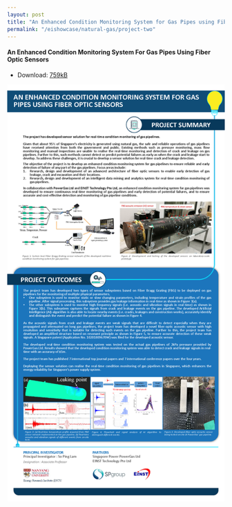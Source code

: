 ```yaml
---
layout: post
title: "An Enhanced Condition Monitoring System for Gas Pipes using Fiber Optic Sensors"
permalink: "/eishowcase/natural-gas/project-two"
---
```

#### An Enhanced Condition Monitoring System For Gas Pipes Using Fiber Optic Sensors
* Download: [759kB](/files/showcase/natural_gas_02.pdf)

![An Enhanced Condition Monitoring System For Gas Pipes Using Fiber Optic Sensors](/images/showcase/natural_gas_02.png)

